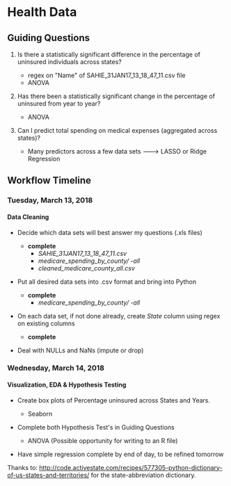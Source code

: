 # Health Data

## Guiding Questions

1. Is there a statistically significant difference in the percentage of uninsured individuals across states?
    * regex on "Name" of SAHIE_31JAN17_13_18_47_11.csv file
    * ANOVA

2. Has there been a statistically significant change in the percentage of uninsured from year to year?
    * ANOVA

3. Can I predict total spending on medical expenses (aggregated across states)?
    * Many predictors across a few data sets ---> LASSO or Ridge Regression

## Workflow Timeline

### Tuesday, March 13, 2018
#### Data Cleaning

* Decide which data sets will best answer my questions (.xls files)
    * **complete**
        * *SAHIE_31JAN17_13_18_47_11.csv*
        * *medicare_spending_by_county/ -all*
        * *cleaned_medicare_county_all.csv*

* Put all desired data sets into .csv format and bring into Python
    * **complete**
        * *medicare_spending_by_county/ -all*

* On each data set, if not done already, create *State* column using regex on existing columns
    * **complete**

* Deal with NULLs and NaNs (impute or drop)

### Wednesday, March 14, 2018
#### Visualization, EDA & Hypothesis Testing

* Create box plots of Percentage uninsured across States and Years.
    * Seaborn

* Complete both Hypothesis Test's in Guiding Questions
    * ANOVA (Possible opportunity for writing to an R file)

* Have simple regression complete by end of day, to be refined tomorrow



Thanks to:
http://code.activestate.com/recipes/577305-python-dictionary-of-us-states-and-territories/ for the state-abbreviation dictionary.
